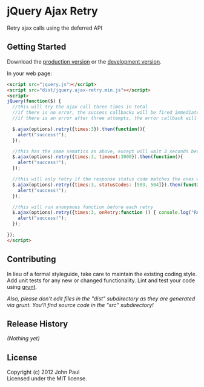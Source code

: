 # jQuery Ajax Retry

Retry ajax calls using the deferred API

## Getting Started
Download the [production version][min] or the [development version][max].

[min]: https://raw.github.com/johnkpaul/jquery-ajax-retry/master/dist/jquery.ajax-retry.min.js
[max]: https://raw.github.com/johnkpaul/jquery-ajax-retry/master/dist/jquery.ajax-retry.js

In your web page:

```html
<script src="jquery.js"></script>
<script src="dist/jquery.ajax-retry.min.js"></script>
<script>
jQuery(function($) {
  //this will try the ajax call three times in total 
  //if there is no error, the success callbacks will be fired immediately
  //if there is an error after three attempts, the error callback will be called

  $.ajax(options).retry({times:3}).then(function(){
    alert("success!");
  });  

  //this has the same sematics as above, except will wait 3 seconds between attempts
  $.ajax(options).retry({times:3, timeout:3000}).then(function(){
    alert("success!");
  });  

  //this will only retry if the response status code matches the ones we specify
  $.ajax(options).retry({times:3, statusCodes: [503, 504]}).then(function(){
    alert("success!");
  });

  //this will run anonymous function before each retry
  $.ajax(options).retry({times:3, onRetry:function () { console.log("Retrying...");}}).then(function(){
    alert("success!");
  });

});
</script>
```

## Contributing
In lieu of a formal styleguide, take care to maintain the existing coding style. Add unit tests for any new or changed functionality. Lint and test your code using [grunt](https://github.com/cowboy/grunt).

_Also, please don't edit files in the "dist" subdirectory as they are generated via grunt. You'll find source code in the "src" subdirectory!_

## Release History
_(Nothing yet)_

## License
Copyright (c) 2012 John Paul  
Licensed under the MIT license.
